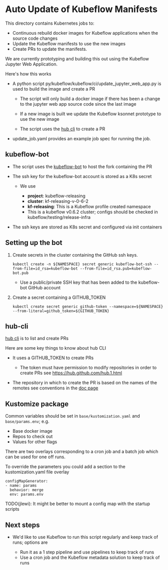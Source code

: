 # Auto Update of Kubeflow Manifests

This directory contains Kubernetes jobs to:

* Continuous rebuild docker images for Kubeflow applications when the source code changes
* Update the Kubeflow manifests to use the new images
* Create PRs to update the manifests.

We are currently prototyping and building this out using the Kubeflow Jupyter Web Application.

Here's how this works

* A python script py/kubeflow/kubeflow/ci/update_jupyter_web_app.py is used to build the image and create a PR

  * The script will only build a docker image if there has been a change to the jupyter web app source code since the last image

  * If a new image is built we update the Kubeflow ksonnet prototype to use the new image

  * The script uses the [hub cli](https://hub.github.com/) to create a PR


* update_job.yaml provides an example job spec for running the job.


## kubeflow-bot

* The script uses the [kubeflow-bot](https://github.com/kubeflow-bot) to host the fork containing the PR
* The ssh key for the kubeflow-bot account is stored as a K8s secret

  * We use 

    * **project**: kubeflow-releasing
  	* **cluster**: kf-releasing-v-0-6-2
    * **kf-releasing**: This is a Kubeflow profile created namespace
    * This is a kubeflow v0.6.2 cluster; configs should be checked in kubeflow/testing/release-infra

* The ssh keys are stored as K8s secret and configured via init containers

## Setting up the bot

1. Create secrets in the cluster containing the GitHub ssh keys.

    ```
    kubectl create -n ${NAMESPACE} secret generic kubeflow-bot-ssh --from-file=id_rsa=kubeflow-bot --from-file=id_rsa.pub=kubeflow-bot.pub 
    ```

    * Use a public/private SSH key that has been added to the kubeflow-bot GitHub account

1. Create a secret containing a GITHUB_TOKEN

    ```
    kubectl create secret generic github-token --namespace=${NAMESPACE} --from-literal=github_token=${GITHUB_TOKEN}
    ```

## hub-cli

[hub cli](https://hub.github.com/) is to list and create PRs

Here are some key things to know about hub CLI

  * It uses a GITHUB_TOKEN to create PRs

  	* The token must have permission to modify repositories in order to create PRs see https://hub.github.com/hub.1.html

  * The repository in which to create the PR is based on the names of the remotes see conventions in the [doc page](https://hub.github.com/hub.1.html)


## Kustomize package

Common variables should be set in `base/kustomization.yaml` and `base/params.env`; e.g.
 
  * Base docker image
  * Repos to check out
  * Values for other flags

There are two overlays corresponding to a cron job and a batch job which can be used for one off runs.

To override the parameters you could add a section to the kustomization.yaml file overlay

```
configMapGenerator:
- name: params
  behavior: merge
  env: params.env
```

TODO(jlewi): It might be better to mount a config map with the startup scripts

## Next steps

* We'd like to use Kubeflow to run this script regularly and keep track of runs; options are

  * Run it as a 1 step pipeline and use pipelines to keep track of runs
  * Use a cron job and the Kubeflow metadata solution to keep track of runs
